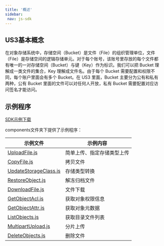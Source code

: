```yaml
---
title: '概述'
sidebar:
 nav: js-sdk
---
```


## US3基本概念

在对象存储系统中，存储空间（Bucket）是文件（File）的组织管理单位，文件（File）是存储空间的逻辑存储单元。对于每个账号，该账号里存放的每个文件都有唯一的一对存储空间（Bucket）与键（Key）作为标识。我们可以把 Bucket 理解成一类文件的集合，Key 理解成文件名。由于每个 Bucket 需要配置和权限不同，每个账户里面会有多个 Bucket。在 US3 里面，Bucket 主要分为公有和私有两种，公有 Bucket 里面的文件可以对任何人开放，私有 Bucket 需要配置对应访问签名才能访问。


## 示例程序
[SDK示例下载](https://github.com/summerboy2134/US3-JS-SDK/tree/main)

components文件夹下提供了示例程序：

| 示例文件 | 示例内容 |
| -------- | -------- |
| [UploadFile.js](https://github.com/summerboy2134/US3-JS-SDK/blob/main/src/components/UploadFile.js) | 简单上传、指定存储类型上传 |
| [CopyFile.js](https://github.com/summerboy2134/US3-JS-SDK/blob/main/src/components/CopyFile.js) | 拷贝文件 |
| [UpdateStorageClass.js](https://github.com/summerboy2134/US3-JS-SDK/blob/main/src/components/UpdateStorageClass.js) | 存储类型转换 |
| [RestoreObject.js](https://github.com/summerboy2134/US3-JS-SDK/blob/main/src/components/RestoreObject.js) | 解冻归档文件 |
| [DownloadFile.js](https://github.com/summerboy2134/US3-JS-SDK/blob/main/src/components/DownloadFile.js) | 文件下载 |
| [GetObjectAcl.js](https://github.com/summerboy2134/US3-JS-SDK/blob/main/src/components/GetObjectAcl.js) | 获取对象权限信息 |
| [GetObjectAttr.js](https://github.com/summerboy2134/US3-JS-SDK/blob/main/src/components/GetObjectAttr.js) | 获取对象元数据 |
| [ListObjects.js](https://github.com/summerboy2134/US3-JS-SDK/blob/main/src/components/ListObjects.js) | 获取目录文件列表 |
| [MultipartUpload.js](https://github.com/summerboy2134/US3-JS-SDK/blob/main/src/components/MultipartUpload.js) | 分片上传 |
| [DeleteObjects.js](https://github.com/summerboy2134/US3-JS-SDK/blob/main/src/components/DeleteObjects.js) | 删除文件 |

